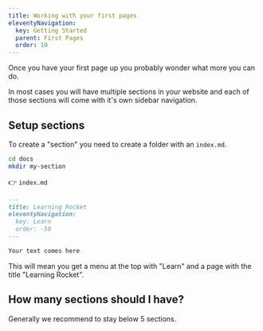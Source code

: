 ```yaml
---
title: Working with your first pages
eleventyNavigation:
  key: Getting Started
  parent: First Pages
  order: 10
---
```


Once you have your first page up you probably wonder what more you can do.

In most cases you will have multiple sections in your website and each of those sections will come with it's own sidebar navigation.

## Setup sections

To create a "section" you need to create a folder with an `index.md`.

```bash
cd docs
mkdir my-section
```

👉 `index.md`

```md
---
title: Learning Rocket
eleventyNavigation:
  key: Learn
  order: -50
---

Your text comes here
```

This will mean you get a menu at the top with "Learn" and a page with the title "Learning Rocket".

## How many sections should I have?

Generally we recommend to stay below 5 sections.
